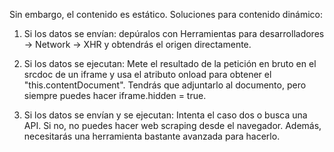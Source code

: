 Sin embargo, el contenido es estático. Soluciones para contenido dinámico:

1. Si los datos se envían: depúralos con Herramientas para desarrolladores -> Network -> XHR y obtendrás el origen directamente.

2. Si los datos se ejecutan: Mete el resultado de la petición en bruto en el srcdoc de un iframe y usa el atributo onload
para obtener el "this.contentDocument". Tendrás que adjuntarlo al documento, pero siempre puedes hacer iframe.hidden = true.

3. Si los datos se envían y se ejecutan: Intenta el caso dos o busca una API. Si no, no puedes hacer web scraping desde el
navegador. Además, necesitarás una herramienta bastante avanzada para hacerlo.
